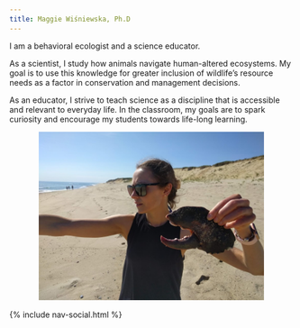 ```yaml
---
title: Maggie Wiśniewska, Ph.D
---
```


I am a behavioral ecologist and a science educator.

As a scientist, I study how animals navigate human-altered ecosystems.   My goal is to use this knowledge for greater inclusion of wildlife’s resource needs as a factor in conservation and management decisions. 

As an educator, I strive to teach science as a discipline that is accessible and relevant to everyday life. In the classroom, my goals are to spark curiosity and encourage my students towards life-long learning.

<p align="center">
  <img src="/assets/lobster.png" alt="drawing" width="400"/>

{% include nav-social.html %}

